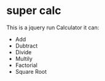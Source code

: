 # super calc

This is a jquery run Calculator it can:

* Add
* Dubtract
* Divide
* Multily
* Factorial
* Square Root

